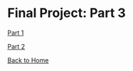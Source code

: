 # Final Project: Part 3


[Part 1](/final_part1.md)

[Part 2](/final_part2.md)

[Back to Home](/README.md)